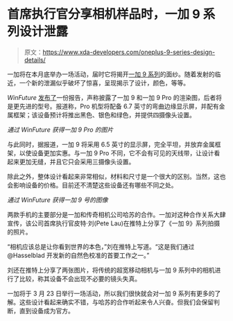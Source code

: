 # 首席执行官分享相机样品时，一加 9 系列设计泄露

> 原文：<https://www.xda-developers.com/oneplus-9-series-design-details/>

一加将在本月底举办一场活动，届时它将揭开[一加 9 系列](https://www.xda-developers.com/oneplus-9/)的面纱。随着发射的临近，一个新的泄漏似乎破坏了惊喜，呈现揭示了设计，颜色，等等。

*WinFuture* [发布了](https://winfuture.de/news,121663.html)一份报告，声称披露了一加 9 和一加 9 Pro 的渲染图，后者将是更先进的型号。报道称，Pro 机型将配备 6.7 英寸的弯曲边缘显示屏，并配有金属框架；该设备预计将推出黑色、银色和绿色，并提供四摄像头设置。

*通过 WinFuture 获得一加 9 Pro 的图片*

与此同时，据报道，一加 9 将采用 6.5 英寸的显示屏，完全平坦，并放弃金属框架，以使设备更加实惠。与一加 9 Pro 不同，它不会有可见的天线带，让设计看起来更加无缝，并且它只会采用三摄像头设置。

除此之外，整体设计看起来非常相似，材料和尺寸是一个很大的区别。当然，这也会影响设备的价格。目前还不清楚这些设备还有哪些不同之处。

*通过 WinFuture 获得一加 9 号的图像*

两款手机的主要部分是一加和传奇相机公司哈苏的合作。一加对这种合作关系大肆宣传，该公司首席执行官皮特·刘(Pete Lau)在推特上分享了《一加 9》系列拍摄的照片。

“相机应该总是让你看到世界的本色，”刘在推特上写道。“这是我们通过@Hasselblad 开发新的自然色校准的首要工作之一。”

刘还在推特上分享了两张图片，将传统的超宽移动相机与一加 9 系列中的相机进行了比较，称其设备不会出现不必要的镜头失真。

一加将于 3 月 23 日举行一场活动，所以我们很快就会对一加 9 系列有更多的了解。这些设计看起来确实不错，与哈苏的合作听起来令人兴奋。但我们会保留判断，直到设备成为官方。